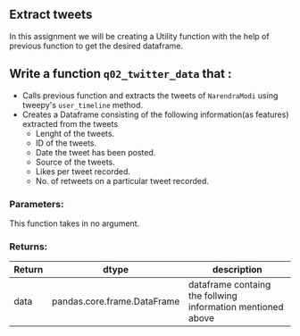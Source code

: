 ## Extract tweets 

In this assignment we will be creating a Utility function with the help of previous function to get the desired dataframe.

## Write a function `q02_twitter_data` that :
- Calls previous function and extracts the tweets of `NarendraModi` using tweepy's `user_timeline` method.
- Creates a Dataframe consisting of the following information(as features) extracted from the tweets
  - Lenght of the tweets.
  - ID of the tweets.
  - Date the tweet has been posted.
  - Source of the tweets.
  - Likes per tweet recorded.
  - No. of retweets on a particular tweet recorded.


### Parameters:

This function takes in no argument.

### Returns:

| Return | dtype | description |
| --- | --- | --- | 
| data | pandas.core.frame.DataFrame | dataframe containg the follwing information mentioned above |

